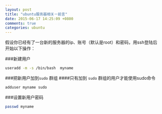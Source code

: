 ```yaml
---
layout: post
title: "ubuntu服务器相关－前言"
date: 2015-06-17 14:25:09 +0800
comments: true
categories: ubuntu
---
```


假设你已经有了一台新的服务器的ip、账号（默认是root）和密码，用ssh登陆后开始以下操作：

###新建用户
```bash
useradd -m -s /bin/bash  myname
```
###把新用户加到`sudo` 群组
####只有加到 `sudo` 群组的用户才能使用sudo命令
```bash
adduser myname sudo
```
###设置新用户密码
```bash
passwd myname
```

